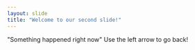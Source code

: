 ```yaml
---
layout: slide
title: "Welcome to our second slide!"
---
```

"Something happened right now"
Use the left arrow to go back!

